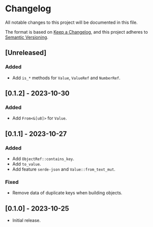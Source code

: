 # Changelog

All notable changes to this project will be documented in this file.

The format is based on [Keep a Changelog](https://keepachangelog.com/en/1.0.0/),
and this project adheres to [Semantic Versioning](https://semver.org/spec/v2.0.0.html).

## [Unreleased]

### Added

- Add `is_*` methods for `Value`, `ValueRef` and `NumberRef`.

## [0.1.2] - 2023-10-30

### Added

- Add `From<&[u8]>` for `Value`.

## [0.1.1] - 2023-10-27

### Added

- Add `ObjectRef::contains_key`.
- Add `to_value`.
- Add feature `serde-json` and `Value::from_text_mut`.

### Fixed

- Remove data of duplicate keys when building objects.

## [0.1.0] - 2023-10-25

- Initial release.
